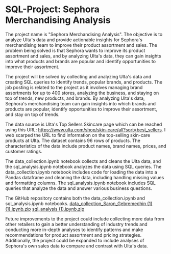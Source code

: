 # SQL-Project: Sephora Merchandising Analysis
The project name is "Sephora Merchandising Analysis". 
The objective is to analyze Ulta's data and provide actionable insights for Sephora's merchandising team to 
improve their product assortment and sales. The problem being solved is that Sephora wants to improve its product 
assortment and sales, and by analyzing Ulta's data, they can gain insights into what products and brands are popular
and identify opportunities to improve their assortment.

The project will be solved by collecting and analyzing Ulta's data and creating SQL queries to identify 
trends, popular brands, and products. The job posting is related to the project as it involves managing 
brand assortments for up to 400 stores, analyzing the business, and staying on top of trends, new products, and brands. 
By analyzing Ulta's data, Sephora's merchandising team can gain insights into which brands and products are popular, identify 
opportunities to improve their assortment, and stay on top of trends.

The data source is Ulta's Top Sellers Skincare page which can be reached using this URL: https://www.ulta.com/shop/skin-care/all?sort=best_sellers. 
I web scarped the URL to find information on the top-selling skin-care products at Ulta. The dataset contains 96 rows of products. 
The characteristics of the data include product names, brand names, prices, and customer ratings.

The data_collection.ipynb notebook collects and cleans the Ulta data, and the sql_analysis.ipynb notebook analyzes the data using SQL queries. 
The data_collection.ipynb notebook includes code for loading the data into a Pandas dataframe and cleaning the data, including handling missing values and formatting columns. 
The sql_analysis.ipynb notebook includes SQL queries that analyze the data and answer various business questions.

The GitHub repository contains both the data_collection.ipynb and sql_analysis.ipynb notebooks.
[data_collection_Saron_Gebremedhin (1) (1).ipynb.zip](https://github.com/SaronGebremedhin/SQL-Project/files/11398152/data_collection_Saron_Gebremedhin.1.1.ipynb.zip)
[sql_analysis (1).ipynb.zip](https://github.com/SaronGebremedhin/SQL-Project/files/11398153/sql_analysis.1.ipynb.zip)

Future improvements to the project could include collecting more data from other retailers to gain a better understanding of industry trends and 
conducting more in-depth analyses to identify patterns and make recommendations for product assortment and pricing strategies. 
Additionally, the project could be expanded to include analyses of Sephora's own sales data to compare and contrast with Ulta's data.
